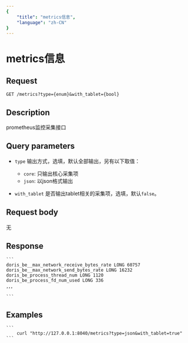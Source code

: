 ```yaml
---
{
    "title": "metrics信息",
    "language": "zh-CN"
}
---
```


<!-- 
Licensed to the Apache Software Foundation (ASF) under one
or more contributor license agreements.  See the NOTICE file
distributed with this work for additional information
regarding copyright ownership.  The ASF licenses this file
to you under the Apache License, Version 2.0 (the
"License"); you may not use this file except in compliance
with the License.  You may obtain a copy of the License at

  http://www.apache.org/licenses/LICENSE-2.0

Unless required by applicable law or agreed to in writing,
software distributed under the License is distributed on an
"AS IS" BASIS, WITHOUT WARRANTIES OR CONDITIONS OF ANY
KIND, either express or implied.  See the License for the
specific language governing permissions and limitations
under the License.
-->

# metrics信息

## Request

`GET /metrics?type={enum}&with_tablet={bool}`

## Description

prometheus监控采集接口

## Query parameters

* `type`
    输出方式，选填，默认全部输出，另有以下取值：
    - `core`: 只输出核心采集项
    - `json`: 以json格式输出

* `with_tablet`
    是否输出tablet相关的采集项，选填，默认`false`。

## Request body

无

## Response

    ```
    doris_be__max_network_receive_bytes_rate LONG 60757
    doris_be__max_network_send_bytes_rate LONG 16232
    doris_be_process_thread_num LONG 1120
    doris_be_process_fd_num_used LONG 336
    ，，，

    ```
## Examples


    ```
        curl "http://127.0.0.1:8040/metrics?type=json&with_tablet=true"
    ```

